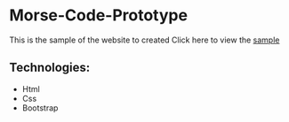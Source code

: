 # Morse-Code-Prototype
This is the sample of the website to created
Click here to view the [sample](https://nidheeshat.github.io/Morse-code-prototype/)
## Technologies:
- Html
- Css
- Bootstrap
